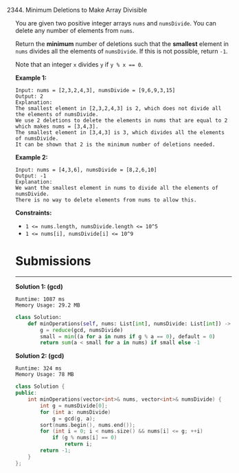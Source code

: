 2344. Minimum Deletions to Make Array Divisible

You are given two positive integer arrays `nums` and `numsDivide`. You can delete any number of elements from `nums`.

Return the **minimum** number of deletions such that the **smallest** element in `nums` divides all the elements of `numsDivide`. If this is not possible, return `-1`.

Note that an integer `x` divides `y` if `y % x == 0`.

 

**Example 1:**
```
Input: nums = [2,3,2,4,3], numsDivide = [9,6,9,3,15]
Output: 2
Explanation: 
The smallest element in [2,3,2,4,3] is 2, which does not divide all the elements of numsDivide.
We use 2 deletions to delete the elements in nums that are equal to 2 which makes nums = [3,4,3].
The smallest element in [3,4,3] is 3, which divides all the elements of numsDivide.
It can be shown that 2 is the minimum number of deletions needed.
```

**Example 2:**
```
Input: nums = [4,3,6], numsDivide = [8,2,6,10]
Output: -1
Explanation: 
We want the smallest element in nums to divide all the elements of numsDivide.
There is no way to delete elements from nums to allow this.
```

**Constraints:**

* `1 <= nums.length, numsDivide.length <= 10^5`
* `1 <= nums[i], numsDivide[i] <= 10^9`

# Submissions
---
**Solution 1: (gcd)**
```
Runtime: 1087 ms
Memory Usage: 29.2 MB
```
```python
class Solution:
    def minOperations(self, nums: List[int], numsDivide: List[int]) -> int:
        g = reduce(gcd, numsDivide)
        small = min((a for a in nums if g % a == 0), default = 0)
        return sum(a < small for a in nums) if small else -1
```

**Solution 2: (gcd)**
```
Runtime: 324 ms
Memory Usage: 78 MB
```
```c++
class Solution {
public:
    int minOperations(vector<int>& nums, vector<int>& numsDivide) {
        int g = numsDivide[0];
        for (int a: numsDivide)
            g = gcd(g, a);
        sort(nums.begin(), nums.end());
        for (int i = 0; i < nums.size() && nums[i] <= g; ++i)
            if (g % nums[i] == 0)
                return i;
        return -1;
    }
};
```
